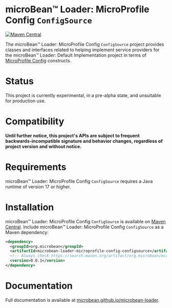 # microBean™ Loader: MicroProfile Config `ConfigSource`

[![Maven Central](https://maven-badges.herokuapp.com/maven-central/org.microbean/microbean-loader-microprofile-config-configsource/badge.svg)](https://maven-badges.herokuapp.com/maven-central/org.microbean/microbean-loader-microprofile-config-configsource)

The microBean™ Loader: MicroProfile Config `ConfigSource` project
provides classes and interfaces related to helping implement service
providers for the microBean™ Loader: Default Implementation project in
terms of [MicroProfile
Config](https://github.com/eclipse/microprofile-config/blob/master/spec/src/main/asciidoc/configsources.asciidoc#configsources)
constructs.

# Status

This project is currently experimental, in a pre-alpha state, and
unsuitable for production use.

# Compatibility

**Until further notice, this project's APIs are subject to frequent
backwards-incompatible signature and behavior changes, regardless of
project version and without notice.**

# Requirements

microBean™ Loader: MicroProfile Config `ConfigSource` requires a Java
runtime of version 17 or higher.

# Installation

microBean™ Loader: MicroProfile Config `ConfigSource` is available on
[Maven Central](https://search.maven.org/).  Include microBean™
Loader: MicroProfile Config `ConfigSource` as a Maven dependency:

```xml
<dependency>
  <groupId>org.microbean</groupId>
  <artifactId>microbean-loader-microprofile-config-configsource</artifactId>
  <!-- Always check https://search.maven.org/artifact/org.microbean/microbean-loader-microprofile-config-configsource for up-to-date available versions. -->
  <version>0.0.1</version>
</dependency>
```

# Documentation

Full documentation is available at
[microbean.github.io/microbean-loader](https://microbean.github.io/microbean-loader/).

